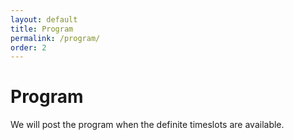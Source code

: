 ```yaml
---
layout: default
title: Program
permalink: /program/
order: 2
---
```

# Program

We will post the program when the definite timeslots are available. 
